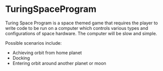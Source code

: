 # TuringSpaceProgram

Turing Space Program is a space themed game that requires the player
to write code to be run on a computer which controls various types
and configurations of space hardware. The computer will be slow and
simple.

Possible scenarios include:

* Achieving orbit from home planet
* Docking
* Entering orbit around another planet or moon

